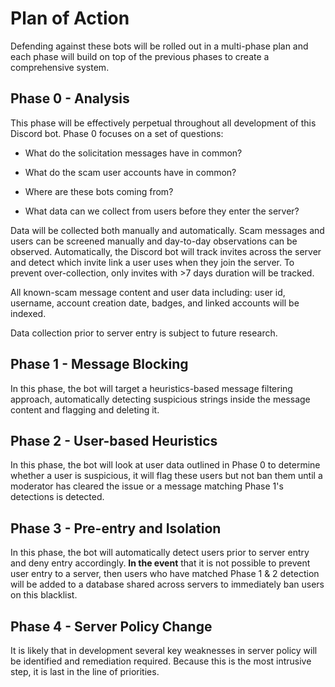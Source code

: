 # Plan of Action

Defending against these bots will be rolled out in a multi-phase plan and each phase will build on top of the previous phases to create a comprehensive system.

## Phase 0 - Analysis

This phase will be effectively perpetual throughout all development of this Discord bot. Phase 0 focuses on a set of questions:

- What do the solicitation messages have in common?

- What do the scam user accounts have in common?

- Where are these bots coming from?

- What data can we collect from users before they enter the server?

Data will be collected both manually and automatically. Scam messages and users can be screened manually and day-to-day observations can be observed. Automatically, the Discord bot will track invites across the server and detect which invite link a user uses when they join the server. To prevent over-collection, only invites with >7 days duration will be tracked.

All known-scam message content and user data including: user id, username, account creation date, badges, and linked accounts will be indexed.

Data collection prior to server entry is subject to future research. 

## Phase 1 - Message Blocking

In this phase, the bot will target a heuristics-based message filtering approach, automatically detecting suspicious strings inside the message content and flagging and deleting it.

## Phase 2 - User-based Heuristics

In this phase, the bot will look at user data outlined in Phase 0 to determine whether a user is suspicious, it will flag these users but not ban them until a moderator has cleared the issue or a message matching Phase 1's detections is detected.

## Phase 3 - Pre-entry and Isolation

In this phase, the bot will automatically detect users prior to server entry and deny entry accordingly. **In the event** that it is not possible to prevent user entry to a server, then users who have matched Phase 1 & 2 detection will be added to a database shared across servers to immediately ban users on this blacklist.

## Phase 4 - Server Policy Change

It is likely that in development several key weaknesses in server policy will be identified and remediation required. Because this is the most intrusive step, it is last in the line of priorities.
